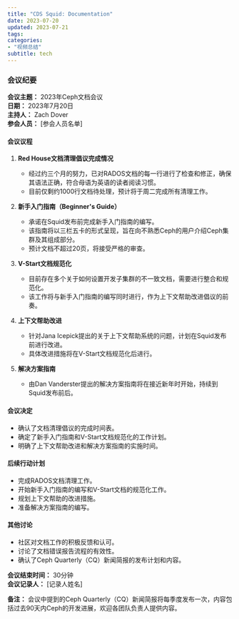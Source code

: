```yaml
---
title: "CDS Squid: Documentation"
date: 2023-07-20
updated: 2023-07-21
tags:
categories:
- "视频总结"
subtitle: tech
---
```



### 会议纪要

**会议主题：** 2023年Ceph文档会议  
**日期：** 2023年7月20日  
**主持人：** Zach Dover  
**参会人员：** [参会人员名单]  

#### 会议议程

1. **Red House文档清理倡议完成情况**
   - 经过约三个月的努力，已对RADOS文档的每一行进行了检查和修正，确保其语法正确，符合母语为英语的读者阅读习惯。
   - 目前仅剩约1000行文档待处理，预计将于周二完成所有清理工作。

2. **新手入门指南（Beginner's Guide）**
   - 承诺在Squid发布前完成新手入门指南的编写。
   - 该指南将以三栏五卡的形式呈现，旨在向不熟悉Ceph的用户介绍Ceph集群及其组成部分。
   - 预计文档不超过20页，将接受严格的审查。

3. **V-Start文档规范化**
   - 目前存在多个关于如何设置开发子集群的不一致文档，需要进行整合和规范化。
   - 该工作将与新手入门指南的编写同时进行，作为上下文帮助改进倡议的前奏。

4. **上下文帮助改进**
   - 针对Jana Icepick提出的关于上下文帮助系统的问题，计划在Squid发布前进行改进。
   - 具体改进措施将在V-Start文档规范化后进行。

5. **解决方案指南**
   - 由Dan Vanderster提出的解决方案指南将在接近新年时开始，持续到Squid发布前后。

#### 会议决定

- 确认了文档清理倡议的完成时间表。
- 确定了新手入门指南和V-Start文档规范化的工作计划。
- 明确了上下文帮助改进和解决方案指南的实施时间。

#### 后续行动计划

- 完成RADOS文档清理工作。
- 开始新手入门指南的编写和V-Start文档的规范化工作。
- 规划上下文帮助的改进措施。
- 准备解决方案指南的编写。

#### 其他讨论

- 社区对文档工作的积极反馈和认可。
- 讨论了文档错误报告流程的有效性。
- 确认了Ceph Quarterly（CQ）新闻简报的发布计划和内容。

**会议结束时间：** 30分钟  
**会议记录人：** [记录人姓名]  

**备注：** 会议中提到的Ceph Quarterly（CQ）新闻简报将每季度发布一次，内容包括过去90天内Ceph的开发进展，欢迎各团队负责人提供内容。